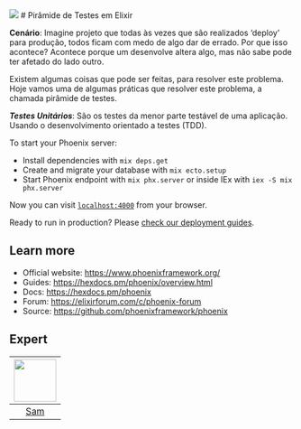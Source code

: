 <img src="https://storage.googleapis.com/golden-wind/experts-club/capa-github.svg" />
# Pirâmide de Testes em Elixir

**Cenário**: Imagine projeto que todas às vezes que são realizados ‘deploy’ para produção, todos ficam com medo de algo dar de errado. Por que isso acontece? 
Acontece porque um desenvolve altera algo, mas não sabe pode ter afetado do lado outro. 

Existem algumas coisas que pode ser feitas, para resolver este problema. Hoje vamos uma de algumas práticas que resolver este problema, a chamada pirâmide de testes. 

***Testes Unitários***: São os testes da menor parte testável de uma aplicação. Usando o desenvolvimento orientado a testes (TDD).


To start your Phoenix server:

  * Install dependencies with `mix deps.get`
  * Create and migrate your database with `mix ecto.setup`
  * Start Phoenix endpoint with `mix phx.server` or inside IEx with `iex -S mix phx.server`

Now you can visit [`localhost:4000`](http://localhost:4000) from your browser.

Ready to run in production? Please [check our deployment guides](https://hexdocs.pm/phoenix/deployment.html).

## Learn more

  * Official website: https://www.phoenixframework.org/
  * Guides: https://hexdocs.pm/phoenix/overview.html
  * Docs: https://hexdocs.pm/phoenix
  * Forum: https://elixirforum.com/c/phoenix-forum
  * Source: https://github.com/phoenixframework/phoenix

## Expert

| [<img src="https://avatars.githubusercontent.com/u/57687300?s=400&u=79494f446d1fa4c328e4a7902ec790e9179a4889&v=4" width="75px;"/>](https://github.com/samantadearaujo") |
| :-: |
|[Sam](https://github.com/samantadearaujo)|
